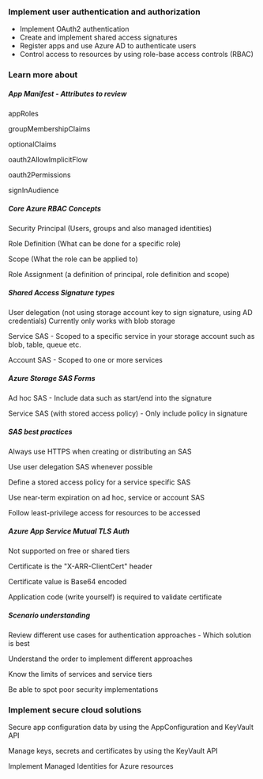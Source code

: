 ### Implement user authentication and authorization

- Implement OAuth2 authentication
- Create and implement shared access signatures
- Register apps and use Azure AD to authenticate users
- Control access to resources by using role-base access controls (RBAC)

### Learn more about

##### App Manifest - Attributes to review

appRoles 

groupMembershipClaims

optionalClaims

oauth2AllowImplicitFlow

oauth2Permissions

signInAudience

##### Core Azure RBAC Concepts

Security Principal (Users, groups and also managed identities)

Role Definition (What can be done for a specific role)

Scope (What the role can be applied to)

Role Assignment (a definition of principal, role definition and scope)

##### Shared Access Signature types

User delegation (not using storage account key to sign signature, using AD credentials)
Currently only works with blob storage

Service SAS - Scoped to a specific service in your storage account such as blob, table, queue etc.

Account SAS - Scoped to one or more services

##### Azure Storage SAS Forms

Ad hoc SAS - Include data such as start/end into the signature

Service SAS (with stored access policy) - Only include policy in signature

##### SAS best practices

Always use HTTPS when creating or distributing an SAS

Use user delegation SAS whenever possible

Define a stored access policy for a service specific SAS

Use near-term expiration on ad hoc, service or account SAS

Follow least-privilege access for resources to be accessed

##### Azure App Service Mutual TLS Auth

Not supported on free or shared tiers

Certificate is the "X-ARR-ClientCert" header

Certificate value is Base64 encoded

Application code (write yourself) is required to validate certificate

##### Scenario understanding

Review different use cases for authentication approaches - Which solution is best 

Understand the order to implement different approaches

Know the limits of services and service tiers

Be able to spot poor security implementations

### Implement secure cloud solutions

Secure app configuration data by using the AppConfiguration and KeyVault API

Manage keys, secrets and certificates by using the KeyVault API

Implement Managed Identities for Azure resources

